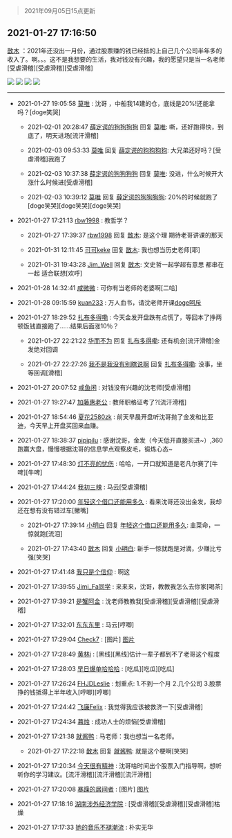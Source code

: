 > 2021年09月05日15点更新
<link rel="stylesheet" href="https://cdn.jsdelivr.net/gh/taotie6/sampleJSON@main/css/photo_show.css">


 ## 2021-01-27 17:16:50 

 [㪚木](https://www.coolapk.com/feed/24473532?shareKey=ZGU0Y2NhNmY2NmFkNjEzMTc3YWE~) ：2021年还没出一月份，通过股票赚的钱已经抵的上自己几个公司半年多的收入了。啊。。。这不是我想要的生活，我对钱没有兴趣，我的愿望只是当一名老师[受虐滑稽][受虐滑稽][受虐滑稽] 

<div class="album">
<img class="img-item" src="http://image.coolapk.com/feed/2021/0126/07/1081091_4376c84b_7006_7039@672x378.gif" />
<img class="img-item" src="http://image.coolapk.com/feed/2021/0126/07/1081091_bbda1653_7006_7048@640x360.gif" />
<img class="img-item" src="http://image.coolapk.com/feed/2021/0126/07/1081091_7d30af80_7076_3532@378x223.gif" />
<img class="img-item" src="http://image.coolapk.com/feed/2021/0126/07/1081091_4af42d64_7006_7037@378x672.gif" />
</div>

 ------- 

- 2021-01-27 19:05:58 [莫唯](uid=2115906) : 沈哥 ，中船我14建的仓，底线是20%!还能拿吗？[doge笑哭] 

    - 2021-02-01 20:28:47 [薛定谔的狗狗狗狗](uid=2327954) 回复 [莫唯](uid=2115906): 嘶，还好跑得快，到底了，明天进场[流汗滑稽] 

    - 2021-02-03 09:53:33 [莫唯](uid=2115906) 回复 [薛定谔的狗狗狗狗](uid=2327954): 大兄弟还好吗？[受虐滑稽]我跑了 

    - 2021-02-03 10:37:38 [薛定谔的狗狗狗狗](uid=2327954) 回复 [莫唯](uid=2115906): 没进，什么时候开大涨什么时候进[受虐滑稽] 

    - 2021-02-03 10:39:12 [莫唯](uid=2115906) 回复 [薛定谔的狗狗狗狗](uid=2327954): 20%的时候就跑了[doge笑哭][doge笑哭][doge笑哭] 

- 2021-01-27 17:21:13 [rbw1998](uid=602980) : 教哲学？ 

    - 2021-01-27 17:39:37 [rbw1998](uid=602980) 回复 [㪚木](uid=1081091): 是这个理  期待老哥讲课的那天 

    - 2021-01-31 12:11:45 [可可keke](uid=2190423) 回复 [㪚木](uid=1081091): 我也想当历史老师[耶] 

    - 2021-01-31 19:43:28 [Jim_Well](uid=783405) 回复 [㪚木](uid=1081091): 文史哲一起学超有意思 都串在一起 适合联想[欢呼] 

- 2021-01-28 14:32:41 [咸微微](uid=1248718) : 可你有当老师的老婆啊[二哈] 

- 2021-01-28 09:15:59 [kuan233](uid=867999) : 万人血书，请沈老师开课[doge呵斥](1/10000) 

- 2021-01-27 18:29:52 [扎布多得嘞](uid=1778156) : 今天金发开盘跌有点慌了，等回本了挣两顿饭钱直接跑了……结果后面涨10％？ 

    - 2021-01-27 22:21:22 [华而不为](uid=1212555) 回复 [扎布多得嘞](uid=1778156): 还有机会[流汗滑稽]金发绝对回调 

    - 2021-01-27 22:27:26 [我不是我没有别瞎说啊](uid=2231912) 回复 [扎布多得嘞](uid=1778156): 没事，坐等回调[滑稽] 

- 2021-01-27 20:07:52 [咸鱼闲](uid=3783511) : 对钱没有兴趣的沈老师[受虐滑稽] 

- 2021-01-27 19:27:47 [加藤惠老公](uid=1266680) : 教师职格证考了?[流汗滑稽] 

- 2021-01-27 18:54:46 [夏花2580zk](uid=858641) : 前天早晨开盘听沈哥抛了金发和比亚迪，今天早上开盘买回来血赚。 

- 2021-01-27 18:38:37 [pipipilu](uid=1479599) : 感谢沈哥，金发（今天低开直接买进~）,360跑赢大盘，慢慢根据沈哥的信息学点观察皮毛，锻炼心态~ 

- 2021-01-27 17:48:30 [灯不亮的忧伤](uid=2715037) : 哈哈，一开口就知道是老凡尔赛了[牛啤][牛啤] 

- 2021-01-27 17:44:24 [我初三辣](uid=2088136) : 马云[受虐滑稽] 

- 2021-01-27 17:20:00 [年轻这个借口还能用多久](uid=645717) : 看来沈哥还没出金发，我却还在想有没有错过车[撇嘴] 

    - 2021-01-27 17:39:14 [小明白](uid=1069318) 回复 [年轻这个借口还能用多久](uid=645717): 韭菜命，一惊就跑[流泪] 

    - 2021-01-27 17:43:40 [㪚木](uid=1081091) 回复 [小明白](uid=1069318): 新手一惊就跑是对滴，少赚比亏强[笑哭] 

- 2021-01-27 17:41:48 [我只是个信仰](uid=2073530) : 啊这 

- 2021-01-27 17:39:55 [Jimi_Fa同学](uid=658442) : 来来来，沈哥，教教我怎么去你家[喝茶] 

- 2021-01-27 17:39:21 [是蟹阿金](uid=2714159) : 沈老师教教我[受虐滑稽][受虐滑稽][受虐滑稽] 

- 2021-01-27 17:32:01 [东东东里](uid=645055) : 马云[哼唧] 

- 2021-01-27 17:29:04 [Check7](uid=2474522) : [图片] [图片](http://image.coolapk.com/feed/2020/0425/01/1802946_65ecfc32_0119_896@198x198.jpeg)

- 2021-01-27 17:28:49 [黄林i](uid=3013640) : [黑线][黑线]估计一辈子都到不了老哥这个程度 

- 2021-01-27 17:28:03 [早日爆单哈哈哈](uid=2188936) : [吃瓜][吃瓜][吃瓜] 

- 2021-01-27 17:26:24 [FHJDLeslie](uid=4195398) : 划重点:
1.不到一个月
2.几个公司
3.股票挣的钱抵得上半年收入[哼唧][哼唧] 

- 2021-01-27 17:24:42 [飞廉Felix](uid=900024) : 我觉得我应该被救济一下[受虐滑稽] 

- 2021-01-27 17:24:34 [暮烛](uid=915575) : 成功人士的烦恼[受虐滑稽] 

- 2021-01-27 17:21:38 [就酱鸭](uid=632404) : 马老师：我也想当一名老师。 

    - 2021-01-27 17:22:18 [㪚木](uid=1081091) 回复 [就酱鸭](uid=632404): 就是这个梗啊[笑哭] 

- 2021-01-27 17:20:34 [今天很有精神](uid=3003957) : 沈哥啥时间出个股票入门指导啊，想听听你的学习建议。[流汗滑稽][流汗滑稽][流汗滑稽] 

- 2021-01-27 17:20:08 [暴躁的居间者](uid=1416387) : [图片] [图片](http://image.coolapk.com/feed/2021/0127/17/1416387_9207_7096@436x332.jpg)

- 2021-01-27 17:18:16 [湖南涉外经济学院](uid=1368543) : [受虐滑稽][受虐滑稽][受虐滑稽]枯燥 

- 2021-01-27 17:17:33 [她的音乐不褪潮流](uid=1780475) : 朴实无华 

